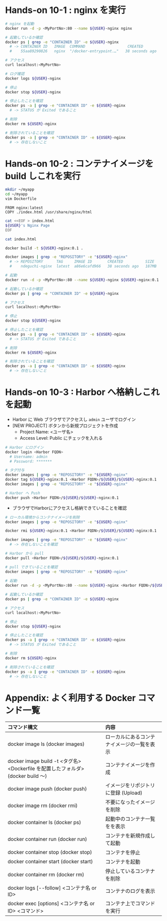 # Hands-on 10-1 : nginx を実行

```bash
# nginx を起動
docker run -d -p <MyPortNo>:80 --name ${USER}-nginx nginx

# 起動しているか確認
docker ps | grep -e "CONTAINER ID" -e ${USER}-nginx
  # -> CONTAINER ID   IMAGE  COMMAND                   CREATED          STATUS          PORTS                                   NAMES
  #    55aa89290826   nginx  "/docker-entrypoint.…"   38 seconds ago   Up 38 seconds   0.0.0.0:8080->80/tcp, :::8080->80/tcp   ndeguchi-nginx

# アクセス
curl localhost:<MyPortNo>

# ログ確認
docker logs ${USER}-nginx

# 停止
docker stop ${USER}-nginx

# 停止したことを確認
docker ps -a | grep -e "CONTAINER ID" -e ${USER}-nginx
  # -> STATUS が Exited であること

# 削除
docker rm ${USER}-nginx

# 削除されていることを確認
docker ps -a | grep -e "CONTAINER ID" -e ${USER}-nginx
  # -> 存在しないこと
```

# Hands-on 10-2 : コンテナイメージを build しこれを実行

```bash
mkdir ~/myapp
cd ~/myapp
vim Dockerfile
```
```text
FROM nginx:latest
COPY ./index.html /usr/share/nginx/html
```
```bash
cat <<EOF > index.html
${USER}'s Nginx Page
EOF

cat index.html

docker build -t ${USER}-nginx:0.1 .

docker images | grep -e "REPOSITORY" -e "${USER}-nginx"
  # -> REPOSITORY      TAG     IMAGE ID       CREATED          SIZE
  #    ndeguchi-nginx  latest  a86e6cafd966   38 seconds ago   187MB

# 起動
docker run -d -p <MyPortNo>:80 --name ${USER}-nginx ${USER}-nginx:0.1

# 起動しているか確認
docker ps | grep -e "CONTAINER ID" -e ${USER}-nginx

# アクセス
curl localhost:<MyPortNo>

# 停止
docker stop ${USER}-nginx

# 停止したことを確認
docker ps -a | grep -e "CONTAINER ID" -e ${USER}-nginx
  # -> STATUS が Exited であること

# 削除
docker rm ${USER}-nginx

# 削除されていることを確認
docker ps -a | grep -e "CONTAINER ID" -e ${USER}-nginx
  # -> 存在しないこと
```
  
# Hands-on 10-3 : Harbor へ格納しこれを起動

- Harbor に Web ブラウザでアクセスし `admin` ユーザでログイン
- [NEW PROJECT] ボタンから新規プロジェクトを作成
  - Project Name: <ユーザ名>
  - Access Level: Public にチェックを入れる

```bash
# Harbor にログイン
docker login <Harbor FQDN>
  # Username: admin
  # Password: *******

# タグ付与
docker images | grep -e "REPOSITORY" -e "${USER}-nginx"
docker tag ${USER}-nginx:0.1 <Harbor FQDN>/${USER}/${USER}-nginx:0.1
docker images | grep -e "REPOSITORY" -e "${USER}-nginx"

# Harbor へ Push
docker push <Harbor FQDN>/${USER}/${USER}-nginx:0.1
```

- ブラウザでHarborにアクセスし格納できていることを確認

```bash
# ローカル環境からコンテナイメージを削除
docker images | grep -e "REPOSITORY" -e "${USER}-nginx"

docker rmi ${USER}-nginx:0.1 <Harbor FQDN>/${USER}/${USER}-nginx:0.1

docker images | grep -e "REPOSITORY" -e "${USER}-nginx"
  # -> 存在しないことを確認

# Harbor から pull
docker pull <Harbor FQDN>/${USER}/${USER}-nginx:0.1

# pull できていることを確認
docker images | grep -e "REPOSITORY" -e "${USER}-nginx"
  
# 起動
docker run -d -p <MyPortNo>:80 --name ${USER}-nginx <Harbor FQDN>/${USER}/${USER}-nginx:0.1

# 起動しているか確認
docker ps | grep -e "CONTAINER ID" -e ${USER}-nginx

# アクセス
curl localhost:<MyPortNo>

# 停止
docker stop ${USER}-nginx

# 停止したことを確認
docker ps -a | grep -e "CONTAINER ID" -e ${USER}-nginx
  # -> STATUS が Exited であること

# 削除
docker rm ${USER}-nginx

# 削除されていることを確認
docker ps -a | grep -e "CONTAINER ID" -e ${USER}-nginx
  # -> 存在しないこと
```

# Appendix: よく利用する Docker コマンド一覧

| コマンド構文                                                                      | 内容                                         |
| :---                                                                              | :---                                         |
| docker image ls (docker images)                                                   | ローカルにあるコンテナイメージの一覧を表示   |
| docker image build -t <タグ名> <Dockerfile を配置したフォルダ>  (docker build 〜) | コンテナイメージを作成                       |
| docker image push (docker push)                                                   | イメージをリポジトリに登録 (Upload)          |
| docker image rm (docker rmi)                                                      | 不要になったイメージを削除                   |
| docker container ls (docker ps)                                                   | 起動中のコンテナ一覧をを表示                 |
| docker container run (docker run)                                                 | コンテナを新規作成して起動                   |
| docker container stop (docker stop)                                               | コンテナを停止                               |
| docker container start (docker start)                                             | コンテナを起動                               |
| docker container rm (docker rm)                                                   | 停止しているコンテナを削除                   |
| docker logs [--follow] <コンテナ名 or ID>                                         | コンテナのログを表示                         |
| docker exec [options] <コンテナ名 or ID> <コマンド>                               | コンテナ上でコマンドを実行                   |
